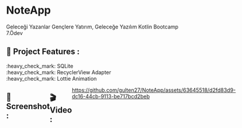 # NoteApp
Geleceği Yazanlar Gençlere Yatırım, Geleceğe Yazılım Kotlin Bootcamp 7.Ödev

## :floppy_disk: Project Features :

<div>:heavy_check_mark: SQLite</div>
<div>:heavy_check_mark: RecyclerView Adapter</div>
<div>:heavy_check_mark: Lottie Animation </div>
<div style="display: flex;">
  
  
## :camera_flash: Screenshot :
  
| Home | Search | Add |  
|:-:|:-:|:-:|
| ![WhatsApp Image 2023-05-15 at 10 12 05](https://github.com/gulten27/NoteApp/assets/63645518/03ac916f-b930-4097-a9ae-11c3354c1dc4) | ![WhatsApp Image 2023-05-15 at 10 12 06](https://github.com/gulten27/NoteApp/assets/63645518/28f860e4-7a7b-4939-83da-6755b9d2de95) | ![WhatsApp Image 2023-05-15 at 10 12 05 (1)](https://github.com/gulten27/NoteApp/assets/63645518/eb3ea2d5-5752-46b9-a66e-6b96d9d5ef65) |
  
| Date | Detail | Delete |  
|:-:|:-:|:-:|
| ![WhatsApp Image 2023-05-15 at 10 12 05 (2)](https://github.com/gulten27/NoteApp/assets/63645518/69417b07-0cc0-4f95-adec-0c1366b0bd0d) | ![WhatsApp Image 2023-05-15 at 10 12 06 (1)](https://github.com/gulten27/NoteApp/assets/63645518/69d3ce22-e49c-4ebe-a330-a65312ba5297) | ![WhatsApp Image 2023-05-15 at 10 12 06 (2)](https://github.com/gulten27/NoteApp/assets/63645518/208709a5-f9c5-4e7c-a4b7-67e13c1458a6) |
  
## :clapper: Video :


https://github.com/gulten27/NoteApp/assets/63645518/d2fd83d9-dc16-44cb-9113-be717bcd2beb

